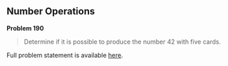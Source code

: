 Number Operations
-----------------

**Problem 190**

> Determine if it is possible to produce the number 42 with five cards.

Full problem statement is available [here][mirror].

[mirror]: https://github.com/rdtsc/codeeval-problem-statements/tree/master/moderate/190-number-operations/
          "View Problem Statement Mirror"
